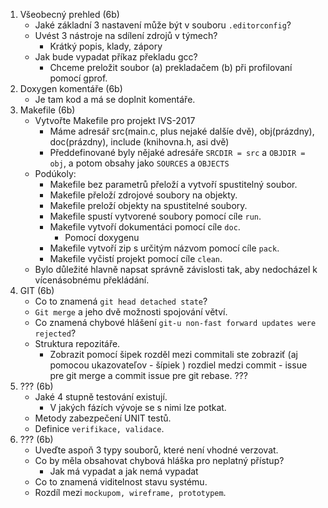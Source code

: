 1. Všeobecný prehled (6b)
    - Jaké základní 3 nastavení může být v souboru `.editorconfig`?
    - Uvést 3 nástroje na sdílení zdrojů v týmech?
        - Krátký popis, klady, zápory
    - Jak bude vypadat příkaz překladu gcc?
        - Chceme preložit soubor (a) prekladačem (b) při profilovaní pomocí gprof.
1. Doxygen komentáře (6b)
    - Je tam kod a má se doplnit komentáře.
1. Makefile (6b)
    - Vytvořte Makefile pro projekt IVS-2017
        - Máme adresář src(main.c, plus nejaké dalšíe dvě), obj(prázdny), doc(prázdny), include (knihovna.h, asi dvě)
        - Předdefinované byly nějaké adresáře `SRCDIR = src` a `OBJDIR = obj`, a potom obsahy jako `SOURCES` a `OBJECTS`
    - Podúkoly:
        - Makefile bez parametrů přeloží a vytvoří spustitelný soubor.
        - Makefile přeloží zdrojové soubory na objekty.
        - Makefile preloží objekty na spustitelné soubory.
        - Makefile spustí vytvorené soubory pomocí cíle `run`.
        - Makefile vytvoří dokumentáci pomocí cíle `doc`.
            - Pomocí doxygenu
        - Makefile vytvoří zip s určitým názvom pomocí cíle `pack`.
        - Makefile vyčistí projekt pomocí cíle `clean`.
    - Bylo důležité hlavně napsat správně závislosti tak, aby nedocházel k vícenásobnému překládání.
1. GIT (6b)
    - Co to znamená `git head detached state`?
    - `Git merge` a jeho dvě možnosti spojování větví.
    - Co znamená chybové hlášení `git-u non-fast forward updates were rejected`?
    - Struktura repozitáře.
        - Zobrazit pomocí šipek rozděl mezi commitali ste zobraziť (aj pomocou ukazovateľov - šípiek  ) rozdiel medzi commit - issue pre git merge a commit issue pre git rebase. ???
1. ??? (6b)
    - Jaké 4 stupně testování existují.
        - V jakých fázích vývoje se s nimi lze potkat.
    - Metody zabezpečení UNIT testů.
    - Definice `verifikace, validace`.
1. ??? (6b)
    - Uveďte aspoň 3 typy souborů, které není vhodné verzovat.
    - Co by měla obsahovat chybová hláška pro neplatný přístup?
        - Jak má vypadat a jak nemá vypadat
    - Co to znamená viditelnost stavu systému.
    - Rozdíl mezi `mockupom, wireframe, prototypem`.
